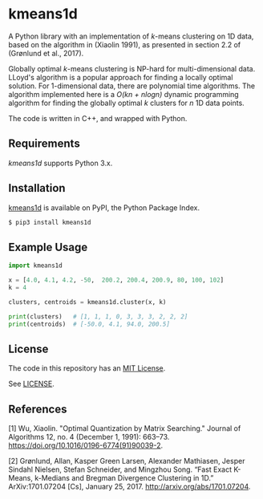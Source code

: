 kmeans1d
========

A Python library with an implementation of *k*-means clustering on 1D data, based on the algorithm
in (Xiaolin 1991), as presented in section 2.2 of (Grønlund et al., 2017).

Globally optimal *k*-means clustering is NP-hard for multi-dimensional data. LLoyd's algorithm is a
popular approach for finding a locally optimal solution. For 1-dimensional data, there are polynomial time
algorithms. The algorithm implemented here is a *O(kn + nlogn)* dynamic programming algorithm for finding
the globally optimal *k* clusters for *n* 1D data points.

The code is written in C++, and wrapped with Python.

Requirements
------------

*kmeans1d* supports Python 3.x.

Installation
------------

[kmeans1d](https://pypi.python.org/pypi/kmeans1d) is available on PyPI, the Python Package Index.

```sh
$ pip3 install kmeans1d
```

Example Usage
-------------

```python
import kmeans1d

x = [4.0, 4.1, 4.2, -50,  200.2, 200.4, 200.9, 80, 100, 102]
k = 4

clusters, centroids = kmeans1d.cluster(x, k)

print(clusters)   # [1, 1, 1, 0, 3, 3, 3, 2, 2, 2]
print(centroids)  # [-50.0, 4.1, 94.0, 200.5]

```

License
-------

The code in this repository has an [MIT License](https://en.wikipedia.org/wiki/MIT_License).

See [LICENSE](https://github.com/dstein64/kmeans1d/blob/master/LICENSE).

References
----------

[1] Wu, Xiaolin. "Optimal Quantization by Matrix Searching." Journal of Algorithms 12, no. 4
(December 1, 1991): 663–73. https://doi.org/10.1016/0196-6774(91)90039-2.

[2] Grønlund, Allan, Kasper Green Larsen, Alexander Mathiasen, Jesper Sindahl Nielsen, Stefan Schneider,
and Mingzhou Song. “Fast Exact K-Means, k-Medians and Bregman Divergence Clustering in 1D.”
ArXiv:1701.07204 [Cs], January 25, 2017. http://arxiv.org/abs/1701.07204.
